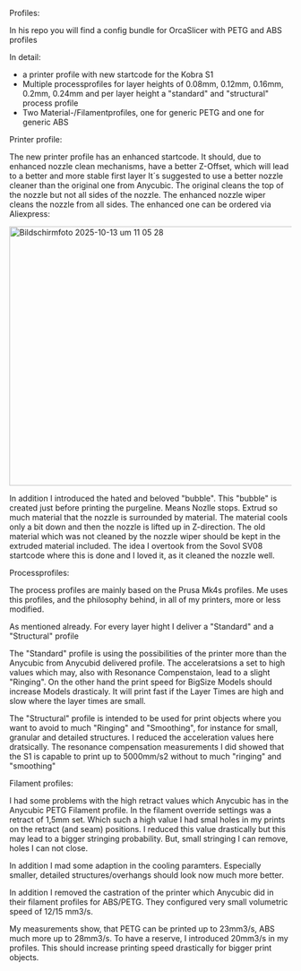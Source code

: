 Profiles:

In his repo you will find a config bundle for OrcaSlicer with PETG and ABS profiles

In detail:
-	a printer profile with new startcode for the Kobra S1
-	Multiple processprofiles for layer heights of 0.08mm, 0.12mm, 0.16mm, 0.2mm, 0.24mm and per layer height a "standard" and "structural" process profile
-	Two Material-/Filamentprofiles, one for generic PETG and one for generic ABS


Printer profile:

The new printer profile has an enhanced startcode. It should, due to enhanced nozzle clean mechanisms, have a better Z-Offset, which will lead to a better and more stable first layer
It´s suggested to use a better nozzle cleaner than the original one from Anycubic. The original cleans the top of the nozzle but not all sides of the nozzle. The enhanced nozzle wiper cleans the nozzle from all sides. The enhanced one can be ordered via Aliexpress:

<img width="533" height="463" alt="Bildschirmfoto 2025-10-13 um 11 05 28" src="https://github.com/user-attachments/assets/d71ba27d-18cd-4daa-847d-0aa1a7ac1752" />


In addition I introduced the hated and beloved "bubble". This "bubble" is created just before printing the purgeline. Means Nozlle stops. Extrud so much material that the nozzle is surrounded by material. The material  cools only a bit down and then the nozzle is lifted up in Z-direction. The old material which was not cleaned by the nozzle wiper should be kept in the extruded material included. The idea I overtook from the Sovol SV08 startcode where this is done and I loved it, as it cleaned the nozzle well.


Processprofiles:

The process profiles are mainly based on the Prusa Mk4s profiles. Me uses this profiles, and the philosophy behind, in all of my printers, more or less modified.

As mentioned already. For every layer hight I deliver a "Standard" and a "Structural" profile

The "Standard" profile is using the possibilities of the printer more than the Anycubic from Anycubid delivered profile. The acceleratsions a set to high values which may, also with Resonance Compenstaion, lead to a slight "Ringing". On the other hand the print speed for BigSize Models should increase Models drasticaly. It will print fast if the Layer Times are high and slow where the layer times are small.

The "Structural" profile is intended to be used for print objects where you want to avoid to much "Ringing" and "Smoothing", for instance for small, granular and detailed structures.
I reduced the acceleration values here dratsically. The resonance compensation measurements I did showed that the S1 is capable to print up to 5000mm/s2 without to much "ringing" and "smoothing"


Filament profiles:

I had some problems with the high retract values which Anycubic has in the Anycubic PETG Filament profile. In the filament override settings was a retract of 1,5mm set. Which such a high value I had smal holes in my prints on the retract (and seam) positions. I reduced this value drastically but this may lead to a bigger stringing probability. But, small stringing I can remove, holes I can not close.

In addition I mad some adaption in the cooling paramters. Especially smaller, detailed structures/overhangs should look now much more better.

In addition I removed the castration of the printer which Anycubic did in their filament profiles for ABS/PETG. They configured very small volumetric speed of 12/15 mm3/s.

My measurements show, that PETG can be printed up to 23mm3/s, ABS much more up to 28mm3/s. To have a reserve, I introduced 20mm3/s in my profiles. This should increase printing speed drastically for bigger print objects.


